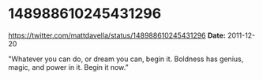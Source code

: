 # 148988610245431296
https://twitter.com/mattdavella/status/148988610245431296
**Date:** 2011-12-20

"Whatever you can do, or dream you can, begin it. Boldness has genius, magic, and power in it. Begin it now.”
